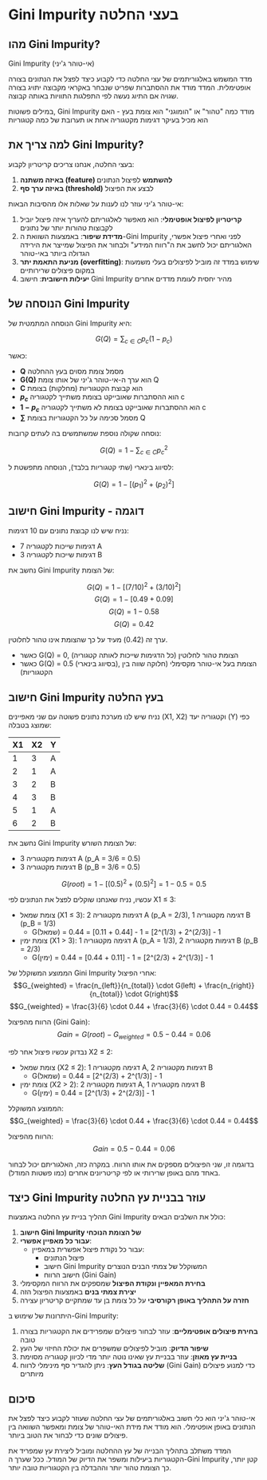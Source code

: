 # Gini Impurity בעצי החלטה

## מהו Gini Impurity?

Gini Impurity (אי-טוהר ג'יני)

  מדד המשמש באלגוריתמים של עצי החלטה כדי לקבוע כיצד לפצל את הנתונים בצורה אופטימלית. המדד מודד את ההסתברות שפריט שנבחר באקראי מקבוצה יתויג בצורה שגויה אם התיוג נעשה לפי התפלגות התוויות באותה קבוצה.

במילים פשוטות, Gini Impurity מודד כמה "טהור" או "הומוגני" הוא צומת בעץ - האם הוא מכיל בעיקר דגימות מקטגוריה אחת או תערובת של כמה קטגוריות

## למה צריך את Gini Impurity?

בעצי החלטה, אנחנו צריכים קריטריון לקבוע:
1. **באיזה משתנה (feature) להשתמש** לפיצול הנתונים
2. **באיזה ערך סף (threshold)** לבצע את הפיצול

אי-טוהר ג'יני עוזר לנו לענות על שאלות אלו מהסיבות הבאות:

1. **קריטריון לפיצול אופטימלי**: הוא מאפשר לאלגוריתם להעריך איזה פיצול יוביל לקבוצות טהורות יותר של נתונים
2. **מדידת שיפור**: באמצעות השוואת ה-Gini Impurity לפני ואחרי פיצול אפשרי, האלגוריתם יכול לחשב את ה"רווח המידע" ולבחור את הפיצול שמייצר את הירידה הגדולה ביותר באי-טוהר
3. **מניעת התאמת יתר (overfitting)**: שימוש במדד זה מוביל לפיצולים בעלי משמעות במקום פיצולים שרירותיים
4. **יעילות חישובית**: חישוב Gini Impurity מהיר יחסית לעומת מדדים אחרים

## הנוסחה של Gini Impurity

הנוסחה המתמטית של Gini Impurity היא:

$$G(Q) = \sum_{c \in C} p_c(1-p_c)$$

כאשר:
- **Q** מסמל צומת מסוים בעץ ההחלטה
- **G(Q)** הוא ערך ה-אי-טוהר ג'יני של אותו צומת Q
- **C** הוא קבוצת הקטגוריות (מחלקות) בצומת
- **$p_c$** הוא ההסתברות שאובייקט בצומת משתייך לקטגוריה c
- **$1-p_c$** הוא ההסתברות שאובייקט בצומת לא משתייך לקטגוריה c
- **$\sum$** מסמל סכימה על כל הקטגוריות בצומת Q

נוסחה שקולה נוספת שמשתמשים בה לעתים קרובות:

$$G(Q) = 1 - \sum_{c \in C} p_c^2$$

לסיווג בינארי (שתי קטגוריות בלבד), הנוסחה מתפשטת ל:

$$G(Q) = 1 - [(p_1)^2 + (p_2)^2]$$

## חישוב Gini Impurity - דוגמה

נניח שיש לנו קבוצת נתונים עם 10 דגימות:
- 7 דגימות שייכות לקטגוריה A
- 3 דגימות שייכות לקטגוריה B

נחשב את Gini Impurity של הצומת:

$$G(Q) = 1 - [(7/10)^2 + (3/10)^2]$$
$$G(Q) = 1 - [0.49 + 0.09]$$
$$G(Q) = 1 - 0.58$$
$$G(Q) = 0.42$$

ערך זה (0.42) מעיד על כך שהצומת אינו טהור לחלוטין. 
- כאשר G(Q) = 0, הצומת טהור לחלוטין (כל הדגימות שייכות לאותה קטגוריה)
- כאשר G(Q) = 0.5 (בסיווג בינארי), הצומת בעל אי-טוהר מקסימלי (חלוקה שווה בין הקטגוריות)

## חישוב Gini Impurity בעץ החלטה

נניח שיש לנו מערכת נתונים פשוטה עם שני מאפיינים (X1, X2) וקטגוריה יעד (Y) כפי שמוצג בטבלה:

| X1 | X2 | Y |
|----|----|----|
| 1  | 3  | A  |
| 2  | 1  | A  |
| 3  | 2  | B  |
| 4  | 3  | B  |
| 5  | 1  | A  |
| 6  | 2  | B  |

נחשב את Gini Impurity של הצומת השורש:
- 3 דגימות מקטגוריה A (p_A = 3/6 = 0.5)
- 3 דגימות מקטגוריה B (p_B = 3/6 = 0.5)

$$G(root) = 1 - [(0.5)^2 + (0.5)^2] = 1 - 0.5 = 0.5$$

עכשיו, נניח שאנחנו שוקלים לפצל את הנתונים לפי X1 ≤ 3:
- צומת שמאל (X1 ≤ 3): 2 דגימות מקטגוריה A (p_A = 2/3), 1 דגימה מקטגוריה B (p_B = 1/3)
  - G(שמאל) = 1 - [(2/3)^2 + (1/3)^2] = 1 - [0.44 + 0.11] = 0.44
- צומת ימין (X1 > 3): 1 דגימה מקטגוריה A (p_A = 1/3), 2 דגימות מקטגוריה B (p_B = 2/3)
  - G(ימין) = 1 - [(1/3)^2 + (2/3)^2] = 1 - [0.11 + 0.44] = 0.44

הממוצע המשוקלל של Gini Impurity אחרי הפיצול:
$$G_{weighted} = \frac{n_{left}}{n_{total}} \cdot G(left) + \frac{n_{right}}{n_{total}} \cdot G(right)$$
$$G_{weighted} = \frac{3}{6} \cdot 0.44 + \frac{3}{6} \cdot 0.44 = 0.44$$

הרווח מהפיצול (Gini Gain):
$$Gain = G(root) - G_{weighted} = 0.5 - 0.44 = 0.06$$

נבדוק עכשיו פיצול אחר לפי X2 ≤ 2:
- צומת שמאל (X2 ≤ 2): 1 דגימה מקטגוריה A, 2 דגימות מקטגוריה B
  - G(שמאל) = 1 - [(1/3)^2 + (2/3)^2] = 0.44
- צומת ימין (X2 > 2): 2 דגימות מקטגוריה A, 1 דגימה מקטגוריה B
  - G(ימין) = 1 - [(2/3)^2 + (1/3)^2] = 0.44

הממוצע המשוקלל:
$$G_{weighted} = \frac{3}{6} \cdot 0.44 + \frac{3}{6} \cdot 0.44 = 0.44$$

הרווח מהפיצול:
$$Gain = 0.5 - 0.44 = 0.06$$

בדוגמה זו, שני הפיצולים מספקים את אותו הרווח. במקרה כזה, האלגוריתם יכול לבחור באחד מהם באופן שרירותי או לפי קריטריונים אחרים (כמו פשטות המודל).

## כיצד Gini Impurity עוזר בבניית עץ החלטה

תהליך בניית עץ החלטה באמצעות Gini Impurity כולל את השלבים הבאים:

1. **חישוב Gini Impurity של הצומת הנוכחי**
2. **עבור כל מאפיין אפשרי**:
   - עבור כל נקודת פיצול אפשרית במאפיין:
     - פיצול הנתונים
     - חישוב Gini Impurity המשוקלל של צמתי הבנים הנוצרים
     - חישוב הרווח (Gini Gain)
3. **בחירת המאפיין ונקודת הפיצול** שמספקים את הרווח המקסימלי
4. **יצירת צמתי בנים** באמצעות הפיצול הזה
5. **חזרה על התהליך באופן רקורסיבי** על כל צומת בן עד שמתקיים קריטריון עצירה

היתרונות של שימוש ב-Gini Impurity:

1. **בחירת פיצולים אופטימליים**: עוזר לבחור פיצולים שמפרידים את הקטגוריות בצורה טובה
2. **שיפור הדיוק**: מוביל לפיצולים שמשפרים את יכולת החיזוי של העץ
3. **בניית עץ מאוזן**: עוזר בבניית עץ שאינו נוטה יותר מדי לכיוון קטגוריה מסוימת
4. **שליטה בגודל העץ**: ניתן להגדיר סף מינימלי לרווח (Gini Gain) כדי למנוע פיצולים מיותרים

## סיכום

אי-טוהר ג'יני הוא כלי חשוב באלגוריתמים של עצי החלטה שעוזר לקבוע כיצד לפצל את הנתונים באופן אופטימלי. הוא מודד את מידת האי-טוהר של צומת ומאפשר השוואה בין פיצולים שונים כדי לבחור את הטוב ביותר.

המדד משתלב בתהליך הבנייה של עץ ההחלטה ומוביל ליצירת עץ שמפריד את הקטגוריות ביעילות ומשפר את הדיוק של המודל. ככל שערך ה-Gini Impurity קטן יותר, כך הצומת טהור יותר וההבדלה בין הקטגוריות טובה יותר.